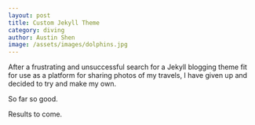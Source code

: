 ```yaml
---
layout: post
title: Custom Jekyll Theme
category: diving
author: Austin Shen
image: /assets/images/dolphins.jpg
---
```


After a frustrating and unsuccessful search for a Jekyll blogging theme fit for use as a platform for sharing photos of my travels, I have given up and decided to try and make my own.

So far so good. 

Results to come.
